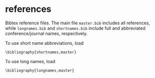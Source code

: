 # references
Bibtex reference files. The main file ``master.bib`` includes all references, while ``longnames.bib`` and ``shortnames.bib`` include full and abbreviated conference/journal names, respectively.

To use short name abbreviations, load
```
\bibliography{shortnames,master}
```

To use long names, load
```
\bibliography{longnames,master}
```
